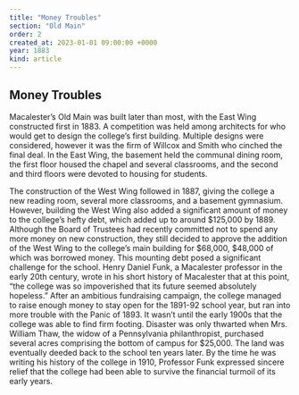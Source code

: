 ```yaml
---
title: "Money Troubles"
section: "Old Main"
order: 2
created_at: 2023-01-01 09:00:00 +0000
year: 1883
kind: article
---
```

## Money Troubles
Macalester’s Old Main was built later than most, with the East Wing constructed first in 1883. A competition was held among architects for who would get to design the college’s first building. Multiple designs were considered, however it was the firm of Willcox and Smith who cinched the final deal. In the East Wing, the basement held the communal dining room, the first floor housed the chapel and several classrooms, and the second and third floors were devoted to housing for students. 

The construction of the West Wing followed in 1887, giving the college a new reading room, several more classrooms, and a basement gymnasium. However, building the West Wing also added a significant amount of money to the college’s hefty debt, which added up to around $125,000 by 1889. Although the Board of Trustees had recently committed not to spend any more money on new construction, they still decided to approve the addition of the West Wing to the college’s main building for $68,000, $48,000 of which was borrowed money. This mounting debt posed a significant challenge for the school. Henry Daniel Funk, a Macalester professor in the early 20th century, wrote in his short history of Macalester that at this point, “the college was so impoverished that its future seemed absolutely hopeless.” After an ambitious fundraising campaign, the college managed to raise enough money to stay open for the 1891-92 school year, but ran into more trouble with the Panic of 1893. It wasn’t until the early 1900s that the college was able to find firm footing. Disaster was only thwarted when Mrs. William Thaw, the widow of a Pennsylvania philanthropist, purchased several acres comprising the bottom of campus for $25,000. The land was eventually deeded back to the school ten years later. By the time he was writing his history of the college in 1910, Professor Funk expressed sincere relief that the college had been able to survive the financial turmoil of its early years. 

